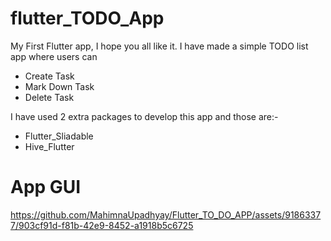 # flutter_TODO_App
My First Flutter app, I hope you all like it. I have made a simple TODO list app where users can
- Create Task
- Mark Down Task
- Delete Task

I have used 2 extra packages to develop this app and those are:- 
- Flutter_Sliadable
- Hive_Flutter

# App GUI


https://github.com/MahimnaUpadhyay/Flutter_TO_DO_APP/assets/91863377/903cf91d-f81b-42e9-8452-a1918b5c6725





